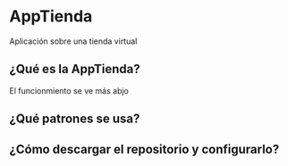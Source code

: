 # AppTienda
Aplicación sobre una tienda virtual

## ¿Qué es la AppTienda?
El funcionmiento se ve más abjo

## ¿Qué patrones se usa?

## ¿Cómo descargar el repositorio y configurarlo?
